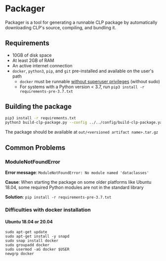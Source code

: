 # Packager

Packager is a tool for generating a runnable CLP package by automatically downloading CLP's source, 
compiling, and bundling it.

## Requirements

* 10GB of disk space
* At least 2GB of RAM
* An active internet connection
* `docker`, `python3`, `pip`, and `git` pre-installed and available on the user's path
  * `docker` must be runnable [without superuser privileges](https://docs.docker.com/engine/install/linux-postinstall/#manage-docker-as-a-non-root-user)
    (without sudo)
  * For systems with a Python version < 3.7, run `pip3 install -r requirements-pre-3.7.txt`

## Building the package

```bash
pip3 install -r requirements.txt
python3 build-clp-package.py --config ../../config/build-clp-package.yaml
```
The package should be available at `out/<versioned artifact name>.tar.gz`


## Common Problems

### ModuleNotFoundError

**Error message**: ```ModuleNotFoundError: No module named 'dataclasses'```

**Cause**: When starting the package on some older platforms like Ubuntu 18.04, some required Python modules are not in 
the standard library

**Solution**: `pip install -r requirements-pre-3.7.txt`


### Difficulties with docker installation
#### Ubuntu 18.04 or 20.04
```shell
sudo apt-get update
sudo apt-get install -y snapd
sudo snap install docker
sudo groupadd docker
sudo usermod -aG docker $USER
newgrp docker
```
